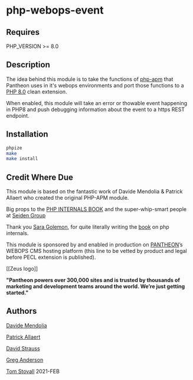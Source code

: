 # **php-webops-event**

## Requires

PHP_VERSION >= 8.0

## Description

The idea behind this module is to take the functions of [php-apm](https://pecl.php.net/package/APM) that Pantheon uses in it's webops environments and port those functions to a [PHP 8.0](https://php.net) clean extension.

When enabled, this module will take an error or thowable event happening in PHP8 and push debugging information about the event to a https REST endpoint.

## Installation

```bash
phpize
make
make install
```

## Credit Where Due

This module is based on the fantastic work of Davide Mendolia & Patrick Allaert who created the original PHP-APM module.

Big props to the [PHP INTERNALS BOOK](https://www.phpinternalsbook.com) and the super-whip-smart people at [Seiden Group](https://www.seidengroup.com/2020/12/07/porting-extensions-to-php-8/)

Thank you [Sara Golemon](https://github.com/sgolemon), for quite literally writing the [book](https://flylib.com/books/en/2.565.1/) on php internals.

This module is sponsored by and enabled in production on [PANTHEON](https://pantheon.io)&rsquo;s WEBOPS CMS hosting platform (this line to be vetted by product and legal before PECL extension is published).

[[Zeus logo]]

**"Pantheon powers over 300,000 sites and is trusted by thousands of marketing and development teams around the world. We’re just getting started."**

## Authors

[Davide Mendolia]()

[Patrick Allaert](https://github.com/patrickallaert)

[David Strauss](https://github.com/davidstrauss)

[Greg Anderson](https://github.com/greg-1-anderson)

[Tom Stovall](https://github.com/stovak) 2021-FEB
